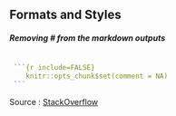 ## Formats and Styles

##### Removing # from the markdown outputs
````r

 ```{r include=FALSE}
    knitr::opts_chunk$set(comment = NA)
 ```
````
Source : [StackOverflow](https://stackoverflow.com/questions/15081212/remove-hashes-in-r-output-from-r-markdown-and-knitr)
